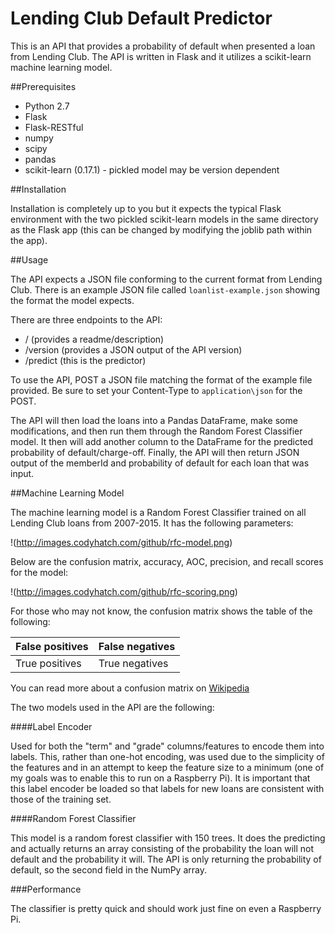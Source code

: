 # Lending Club Default Predictor

This is an API that provides a probability of default when presented a loan from Lending Club. The API is written in Flask and it utilizes a scikit-learn machine learning model.

##Prerequisites

* Python 2.7
* Flask
* Flask-RESTful
* numpy
* scipy
* pandas
* scikit-learn (0.17.1) - pickled model may be version dependent

##Installation

Installation is completely up to you but it expects the typical Flask environment with the two pickled scikit-learn models in the same directory as the Flask app (this can be changed by modifying the joblib path within the app).

##Usage

The API expects a JSON file conforming to the current format from Lending Club. There is an example JSON file called `loanlist-example.json` showing the format the model expects.

There are three endpoints to the API:

* / (provides a readme/description)
* /version (provides a JSON output of the API version)
* /predict (this is the predictor)

To use the API, POST a JSON file matching the format of the example file provided. Be sure to set your Content-Type to `application\json` for the POST.

The API will then load the loans into a Pandas DataFrame, make some modifications, and then run them through the Random Forest Classifier model. It then will add another column to the DataFrame for the predicted probability of default/charge-off. Finally, the API will then return JSON output of the memberId and probability of default for each loan that was input.

##Machine Learning Model

The machine learning model is a Random Forest Classifier trained on all Lending Club loans from 2007-2015. It has the following parameters:

!(http://images.codyhatch.com/github/rfc-model.png)

Below are the confusion matrix, accuracy, AOC, precision, and recall scores for the model:

!(http://images.codyhatch.com/github/rfc-scoring.png)

For those who may not know, the confusion matrix shows the table of the following:

False positives | False negatives
----------------|----------------
True positives  | True negatives

You can read more about a confusion matrix on [Wikipedia](https://en.wikipedia.org/wiki/Confusion_matrix)

The two models used in the API are the following:

####Label Encoder

Used for both the "term" and "grade" columns/features to encode them into labels. This, rather than one-hot encoding, was used due to the simplicity of the features and in an attempt to keep the feature size to a minimum (one of my goals was to enable this to run on a Raspberry Pi). It is important that this label encoder be loaded so that labels for new loans are consistent with those of the training set.

####Random Forest Classifier

This model is a random forest classifier with 150 trees. It does the predicting and actually returns an array consisting of the probability the loan will not default and the probability it will. The API is only returning the probability of default, so the second field in the NumPy array.

###Performance

The classifier is pretty quick and should work just fine on even a Raspberry Pi.
